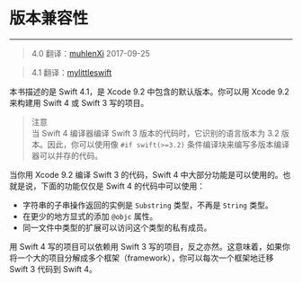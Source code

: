 # 版本兼容性
-----------------
 
> 4.0
> 翻译：[muhlenXi](https://github.com/muhlenxi)  2017-09-25

> 4.1
> 翻译：[mylittleswift](https://github.com/mylittleswift)

本书描述的是 Swift 4.1，是 Xcode 9.2 中包含的默认版本。你可以用 Xcode 9.2 来构建用 Swift 4 或 Swift 3 写的项目。

> 注意      
> 当 Swift 4 编译器编译 Swift 3 版本的代码时，它识别的语言版本为 3.2 版本。因此，你可以使用像 `#if swift(>=3.2)` 条件编译块来编写多版本编译器可以并存的代码。

当你用 Xcode 9.2 编译 Swift 3 的代码，Swift 4 中大部分功能是可以使用的。也就是说，下面的功能仅仅是 Swift 4 的代码中可以使用：

* 字符串的子串操作返回的实例是 `Substring` 类型，不再是 `String` 类型。
* 在更少的地方显式的添加 `@objc` 属性。
* 同一文件中类型的扩展可以访问这个类型的私有成员。

用 Swift 4 写的项目可以依赖用 Swift 3 写的项目，反之亦然。这意味着，如果你将一个大的项目分解成多个框架（framework），你可以每次一个框架地迁移 Swift 3 代码到 Swift 4。
